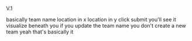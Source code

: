 V.1

basically
team name 
location in x
location in y
click submit
you'll see it visualize beneath you
if you update the team name
you don't create a new team
yeah that's basically it
